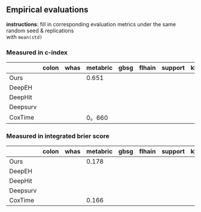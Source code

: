 ## Empirical evaluations

**instructions**: fill in corresponding evaluation metrics under the same random seed & replications  
with `mean(std)`

### Measured in c-index
|          | colon | whas | metabric | gbsg | flhain | support | kkbox |
|----------|-------|------|----------|------|--------|---------|-------|
| Ours     |       |      | 0.651    |      |        |         |       |
| DeepEH   |       |      |          |      |        |         |       |
| DeepHit  |       |      |          |      |        |         |       |
| Deepsurv |       |      |          |      |        |         |       |
| CoxTime  |       |      | 0。660    |      |        |         |       |


### Measured in integrated brier score
|          | colon | whas | metabric | gbsg | flhain | support | kkbox |
|----------|-------|------|----------|------|--------|---------|-------|
| Ours     |       |      | 0.178    |      |        |         |       |
| DeepEH   |       |      |          |      |        |         |       |
| DeepHit  |       |      |          |      |        |         |       |
| Deepsurv |       |      |          |      |        |         |       |
| CoxTime  |       |      | 0.166    |      |        |         |       |


